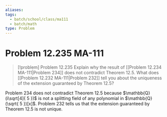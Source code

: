 ```yaml
---
aliases: 
tags:
  - batch/school/class/ma111
  - batch/math
type: Problem
---
```

# Problem 12.235 MA-111

> [!problem] Problem 12.235
> Explain why the result of [[Problem 12.234 MA-111|Problem 234]] does not contradict Theorem 12.5. What does [[Problem 12.232 MA-111|Problem 232]] tell you about the uniqueness of the extension guaranteed by Theorem 12.5?

Problem 234 does not contradict Theorem 12.5 because $\mathbb{Q}(i\sqrt[4]{ 5 })$ is not a splitting field of any polynomial in $\mathbb{Q}(\sqrt{ 5 })[x]$. Problem 232 tells us that the extension guaranteed by Theorem 12.5 is not unique. 